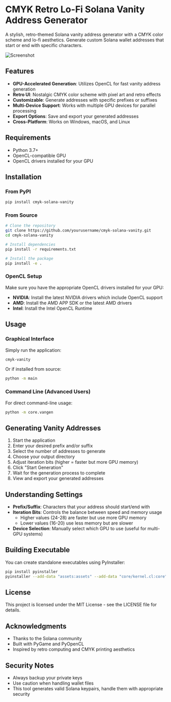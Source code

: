 # CMYK Retro Lo-Fi Solana Vanity Address Generator

A stylish, retro-themed Solana vanity address generator with a CMYK color scheme and lo-fi aesthetics. Generate custom Solana wallet addresses that start or end with specific characters.

![Screenshot](screenshot.png)

## Features

- **GPU-Accelerated Generation**: Utilizes OpenCL for fast vanity address generation
- **Retro UI**: Nostalgic CMYK color scheme with pixel art and retro effects
- **Customizable**: Generate addresses with specific prefixes or suffixes
- **Multi-Device Support**: Works with multiple GPU devices for parallel processing
- **Export Options**: Save and export your generated addresses
- **Cross-Platform**: Works on Windows, macOS, and Linux

## Requirements

- Python 3.7+
- OpenCL-compatible GPU
- OpenCL drivers installed for your GPU

## Installation

### From PyPI

```bash
pip install cmyk-solana-vanity
```

### From Source

```bash
# Clone the repository
git clone https://github.com/yourusername/cmyk-solana-vanity.git
cd cmyk-solana-vanity

# Install dependencies
pip install -r requirements.txt

# Install the package
pip install -e .
```

### OpenCL Setup

Make sure you have the appropriate OpenCL drivers installed for your GPU:

- **NVIDIA**: Install the latest NVIDIA drivers which include OpenCL support
- **AMD**: Install the AMD APP SDK or the latest AMD drivers
- **Intel**: Install the Intel OpenCL Runtime

## Usage

### Graphical Interface

Simply run the application:

```bash
cmyk-vanity
```

Or if installed from source:

```bash
python -m main
```

### Command Line (Advanced Users)

For direct command-line usage:

```bash
python -m core.vangen
```

## Generating Vanity Addresses

1. Start the application
2. Enter your desired prefix and/or suffix
3. Select the number of addresses to generate
4. Choose your output directory 
5. Adjust iteration bits (higher = faster but more GPU memory)
6. Click "Start Generation"
7. Wait for the generation process to complete
8. View and export your generated addresses

## Understanding Settings

- **Prefix/Suffix**: Characters that your address should start/end with
- **Iteration Bits**: Controls the balance between speed and memory usage
  - Higher values (24-28) are faster but use more GPU memory
  - Lower values (16-20) use less memory but are slower
- **Device Selection**: Manually select which GPU to use (useful for multi-GPU systems)

## Building Executable

You can create standalone executables using PyInstaller:

```bash
pip install pyinstaller
pyinstaller --add-data "assets:assets" --add-data "core/kernel.cl:core" main.py
```

## License

This project is licensed under the MIT License - see the LICENSE file for details.

## Acknowledgments

- Thanks to the Solana community
- Built with PyGame and PyOpenCL
- Inspired by retro computing and CMYK printing aesthetics

## Security Notes

- Always backup your private keys 
- Use caution when handling wallet files
- This tool generates valid Solana keypairs, handle them with appropriate security